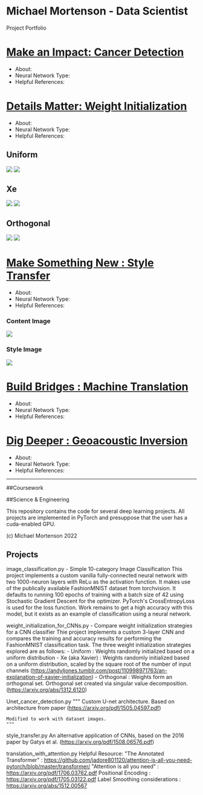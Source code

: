 # Michael Mortenson - Data Scientist
Project Portfolio

# [Make an Impact: Cancer Detection](https://github.com/themichaelmort/deep_learning)
* About:
* Neural Network Type: 
* Helpful References:


# [Details Matter: Weight Initialization](https://github.com/themichaelmort/deep_learning)
* About:
* Neural Network Type: 
* Helpful References:

## Uniform

![](Images/Uniform%20Initialization%20Accuracy.png)
![](Images/Uniform%20Initialization%20Loss.png)

## Xe

![](Images/Xe%20Initialization%20Accuracy.png)
![](Images/Xe%20Initialization%20Loss.png)

## Orthogonal

![](Images/Orthogonal%20Initialization%20Accuracy.png)
![](/Images/Orthogonal%20Initialization%20Loss.png)


# [Make Something New : Style Transfer](https://github.com/themichaelmort/deep_learning)
* About:
* Neural Network Type: 
* Helpful References:

### Content Image
![](Images/content_image.jpg)

### Style Image
![](Images/style_image.jpg)

# [Build Bridges : Machine Translation](https://github.com/themichaelmort/deep_learning)
* About:
* Neural Network Type: 
* Helpful References:


# [Dig Deeper : Geoacoustic Inversion](https://scholarsarchive.byu.edu/etd/9488/)
* About:
* Neural Network Type: 
* Helpful References:

----------
##Coursework

##Science & Engineering

This repository contains the code for several deep learning projects. All projects are implemented 
in PyTorch and presuppose that the user has a cuda-enabled GPU.

(c) Michael Mortenson 2022

Projects
--------

image_classification.py - Simple 10-category Image Classification
    This project implements a custom vanilla fully-connected neural network with two 1000-neuron 
    layers with ReLu as the activation function. It makes use of the publically available 
    FashionMNIST dataset from torchvision. It defaults to running 100 epochs of training with a 
    batch size of 42 using Stochastic Gradient Descent for the optimizer. PyTorch's 
    CrossEntropyLoss is used for the loss function. Work remains to get a high accuracy with this 
    model, but it exists as an example of classification using a neural network.

weight_initialization_for_CNNs.py - Compare weight initialization strategies for a CNN classifier
    Thie project implements a custom 3-layer CNN and compares the training and accuracy results 
    for performing the FashionMNIST classification task. The three weight initialization 
    strategies explored are as follows:
    - Uniform : Weights randomly initialized based on a uniform distribution
    - Xe (aka Xavier) : Weights randomly initialized based on a uniform 
        distribution, scaled by the square root of the number of input channels
        (https://andyljones.tumblr.com/post/110998971763/an-explanation-of-xavier-initialization)
    - Orthogonal : Weights form an orthogonal set. Orthogonal set created via 
        singular value decomposition. (https://arxiv.org/abs/1312.6120)
    

Unet_cancer_detection.py 
    """
    Custom U-net architecture. 
    Based on architecture from paper (https://arxiv.org/pdf/1505.04597.pdf)

    Modified to work with dataset images.
    """

style_transfer.py
    An alternative application of CNNs, based on the 2016 paper by Gatys et al.
    (https://arxiv.org/pdf/1508.06576.pdf)

translation_with_attention.py
    Helpful Resource: 
    "The Annotated Transformer" : https://github.com/jadore801120/attention-is-all-you-need-pytorch/blob/master/transformer/ 
    "Attention is all you need" : https://arxiv.org/pdf/1706.03762.pdf
    Positional Encoding : https://arxiv.org/pdf/1705.03122.pdf
    Label Smoothing considerations : https://arxiv.org/abs/1512.00567
